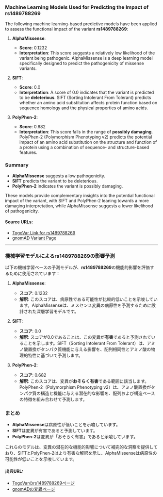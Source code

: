 ### Machine Learning Models Used for Predicting the Impact of rs1489788269

The following machine learning-based predictive models have been applied to assess the functional impact of the variant **rs1489788269**:

1. **AlphaMissense**:
   - **Score**: 0.1232
   - **Interpretation**: This score suggests a relatively low likelihood of the variant being pathogenic. AlphaMissense is a deep learning model specifically designed to predict the pathogenicity of missense variants.

2. **SIFT**:
   - **Score**: 0.0
   - **Interpretation**: A score of 0.0 indicates that the variant is predicted to be **deleterious**. SIFT (Sorting Intolerant From Tolerant) predicts whether an amino acid substitution affects protein function based on sequence homology and the physical properties of amino acids.

3. **PolyPhen-2**:
   - **Score**: 0.682
   - **Interpretation**: This score falls in the range of **possibly damaging**. PolyPhen-2 (Polymorphism Phenotyping v2) predicts the potential impact of an amino acid substitution on the structure and function of a protein using a combination of sequence- and structure-based features.

### Summary
- **AlphaMissense** suggests a low pathogenicity.
- **SIFT** predicts the variant to be deleterious.
- **PolyPhen-2** indicates the variant is possibly damaging.

These models provide complementary insights into the potential functional impact of the variant, with SIFT and PolyPhen-2 leaning towards a more damaging interpretation, while AlphaMissense suggests a lower likelihood of pathogenicity.

#### Source URLs:
- [TogoVar Link for rs1489788269](https://togovar.org/variant/17-8111519-T-C)
- [gnomAD Variant Page](https://gnomad.broadinstitute.org/variant/17-8111519-T-C?dataset=gnomad_r4)

---

### 機械学習モデルによるrs1489788269の影響予測

以下の機械学習ベースの予測モデルが、**rs1489788269**の機能的影響を評価するために使用されています：

1. **AlphaMissense**:
   - **スコア**: 0.1232
   - **解釈**: このスコアは、病原性である可能性が比較的低いことを示唆しています。AlphaMissenseは、ミスセンス変異の病原性を予測するために設計された深層学習モデルです。

2. **SIFT**:
   - **スコア**: 0.0
   - **解釈**: スコアが0.0であることは、この変異が**有害**であると予測されていることを示します。SIFT（Sorting Intolerant From Tolerant）は、アミノ酸置換がタンパク質機能に与える影響を、配列相同性とアミノ酸の物理的特性に基づいて予測します。

3. **PolyPhen-2**:
   - **スコア**: 0.682
   - **解釈**: このスコアは、変異が**おそらく有害**である範囲に該当します。PolyPhen-2（Polymorphism Phenotyping v2）は、アミノ酸置換がタンパク質の構造と機能に与える潜在的な影響を、配列および構造ベースの特徴を組み合わせて予測します。

### まとめ
- **AlphaMissense**は病原性が低いことを示唆しています。
- **SIFT**は変異が有害であると予測しています。
- **PolyPhen-2**は変異が「おそらく有害」であると示唆しています。

これらのモデルは、変異の潜在的な機能的影響について補完的な洞察を提供しており、SIFTとPolyPhen-2はより有害な解釈を示し、AlphaMissenseは病原性の可能性が低いことを示唆しています。

#### 出典URL:
- [TogoVarのrs1489788269ページ](https://togovar.org/variant/17-8111519-T-C)
- [gnomADの変異ページ](https://gnomad.broadinstitute.org/variant/17-8111519-T-C?dataset=gnomad_r4)